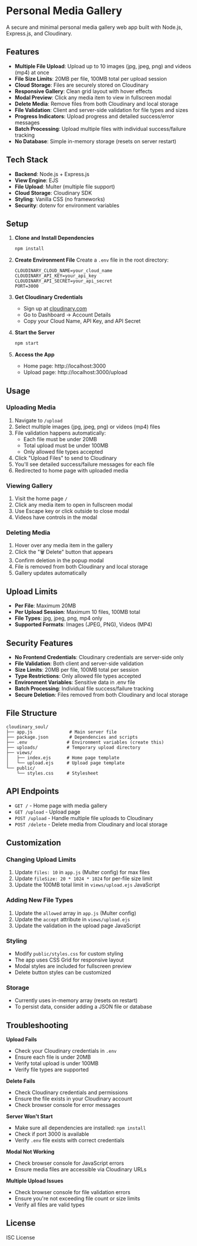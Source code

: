 # Personal Media Gallery

A secure and minimal personal media gallery web app built with Node.js, Express.js, and Cloudinary.

## Features

- **Multiple File Upload**: Upload up to 10 images (jpg, jpeg, png) and videos (mp4) at once
- **File Size Limits**: 20MB per file, 100MB total per upload session
- **Cloud Storage**: Files are securely stored on Cloudinary
- **Responsive Gallery**: Clean grid layout with hover effects
- **Modal Preview**: Click any media item to view in fullscreen modal
- **Delete Media**: Remove files from both Cloudinary and local storage
- **File Validation**: Client and server-side validation for file types and sizes
- **Progress Indicators**: Upload progress and detailed success/error messages
- **Batch Processing**: Upload multiple files with individual success/failure tracking
- **No Database**: Simple in-memory storage (resets on server restart)

## Tech Stack

- **Backend**: Node.js + Express.js
- **View Engine**: EJS
- **File Upload**: Multer (multiple file support)
- **Cloud Storage**: Cloudinary SDK
- **Styling**: Vanilla CSS (no frameworks)
- **Security**: dotenv for environment variables

## Setup

1. **Clone and Install Dependencies**
   ```bash
   npm install
   ```

2. **Create Environment File**
   Create a `.env` file in the root directory:
   ```
   CLOUDINARY_CLOUD_NAME=your_cloud_name
   CLOUDINARY_API_KEY=your_api_key
   CLOUDINARY_API_SECRET=your_api_secret
   PORT=3000
   ```

3. **Get Cloudinary Credentials**
   - Sign up at [cloudinary.com](https://cloudinary.com)
   - Go to Dashboard → Account Details
   - Copy your Cloud Name, API Key, and API Secret

4. **Start the Server**
   ```bash
   npm start
   ```

5. **Access the App**
   - Home page: http://localhost:3000
   - Upload page: http://localhost:3000/upload

## Usage

### Uploading Media
1. Navigate to `/upload`
2. Select multiple images (jpg, jpeg, png) or videos (mp4) files
3. File validation happens automatically:
   - Each file must be under 20MB
   - Total upload must be under 100MB
   - Only allowed file types accepted
4. Click "Upload Files" to send to Cloudinary
5. You'll see detailed success/failure messages for each file
6. Redirected to home page with uploaded media

### Viewing Gallery
1. Visit the home page `/`
2. Click any media item to open in fullscreen modal
3. Use Escape key or click outside to close modal
4. Videos have controls in the modal

### Deleting Media
1. Hover over any media item in the gallery
2. Click the "🗑️ Delete" button that appears
3. Confirm deletion in the popup modal
4. File is removed from both Cloudinary and local storage
5. Gallery updates automatically

## Upload Limits

- **Per File**: Maximum 20MB
- **Per Upload Session**: Maximum 10 files, 100MB total
- **File Types**: jpg, jpeg, png, mp4 only
- **Supported Formats**: Images (JPEG, PNG), Videos (MP4)

## Security Features

- **No Frontend Credentials**: Cloudinary credentials are server-side only
- **File Validation**: Both client and server-side validation
- **Size Limits**: 20MB per file, 100MB total per session
- **Type Restrictions**: Only allowed file types accepted
- **Environment Variables**: Sensitive data in .env file
- **Batch Processing**: Individual file success/failure tracking
- **Secure Deletion**: Files removed from both Cloudinary and local storage

## File Structure

```
cloudinary_soul/
├── app.js              # Main server file
├── package.json        # Dependencies and scripts
├── .env               # Environment variables (create this)
├── uploads/           # Temporary upload directory
├── views/
│   ├── index.ejs      # Home page template
│   └── upload.ejs     # Upload page template
└── public/
    └── styles.css     # Stylesheet
```

## API Endpoints

- `GET /` - Home page with media gallery
- `GET /upload` - Upload page
- `POST /upload` - Handle multiple file uploads to Cloudinary
- `POST /delete` - Delete media from Cloudinary and local storage

## Customization

### Changing Upload Limits
1. Update `files: 10` in `app.js` (Multer config) for max files
2. Update `fileSize: 20 * 1024 * 1024` for per-file size limit
3. Update the 100MB total limit in `views/upload.ejs` JavaScript

### Adding New File Types
1. Update the `allowed` array in `app.js` (Multer config)
2. Update the `accept` attribute in `views/upload.ejs`
3. Update the validation in the upload page JavaScript

### Styling
- Modify `public/styles.css` for custom styling
- The app uses CSS Grid for responsive layout
- Modal styles are included for fullscreen preview
- Delete button styles can be customized

### Storage
- Currently uses in-memory array (resets on restart)
- To persist data, consider adding a JSON file or database

## Troubleshooting

**Upload Fails**
- Check your Cloudinary credentials in `.env`
- Ensure each file is under 20MB
- Verify total upload is under 100MB
- Verify file types are supported

**Delete Fails**
- Check Cloudinary credentials and permissions
- Ensure the file exists in your Cloudinary account
- Check browser console for error messages

**Server Won't Start**
- Make sure all dependencies are installed: `npm install`
- Check if port 3000 is available
- Verify `.env` file exists with correct credentials

**Modal Not Working**
- Check browser console for JavaScript errors
- Ensure media files are accessible via Cloudinary URLs

**Multiple Upload Issues**
- Check browser console for file validation errors
- Ensure you're not exceeding file count or size limits
- Verify all files are valid types

## License

ISC License 